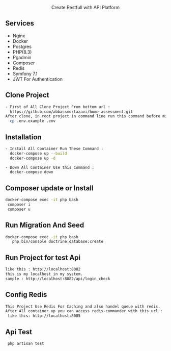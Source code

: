 <p align="center"><a href="https://laravel.com" target="_blank"></a> Create Restfull with API Platform




## Services
- Nginx
- Docker
- Postgres
- PHP(8.3)
- Pgadmin
- Composer
- Redis
- Symfony 7.1
- JWT For Authentication


## Clone Project
```sh
- First of All Clone Project From bottom url : 
  https://github.com/abbassmortazavi/home-assessment.git
After clone, in root project in command line run this command before migrate : 
  cp .env.example .env
```



## Installation
```sh
- Install All Container Run These Command : 
  docker-compose up --build
  docker-compose up -d

- Down All Container Use this Command :
  docker-compose down
```

## Composer update or Install
```sh
docker-compose exec -it php bash
 composer i
 composer u
```

## Run Migration And Seed
```sh
docker-compose exec -it php bash
   php bin/console doctrine:database:create
```

## Run Project for test Api
```sh
like this : http://localhost:8082
this is my localhost in my system.
sample : http://localhost:8082/api/login_check
```

## Config Redis
```sh
This Project Use Redis For Caching and also handel queue with redis.
After All container up you can access redis-commander with this url :
 like this: http://localhost:8085
```


## Api Test
```sh
 php artisan test
```